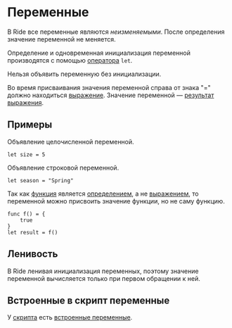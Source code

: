 # Переменные

В Ride все переменные являются _неизменяемыми_. После определения значение переменной не меняется.

Определение и одновременная инициализация переменной производятся с помощью [оператора](/ru/ride/v4/operators/) `let`.

Нельзя объявить переменную без инициализации.

Во время присваивания значения переменной справа от знака "=" должно находиться [выражение](/ru/ride/base-concepts/expression). Значение переменной — [результат выражения](/ru/ride/base-concepts/expression#expression-result).

## Примеры

Объявление целочисленной переменной.

``` ride
let size = 5
```

Объявление строковой переменной.

``` ride
let season = "Spring"
```

Так как [функция](/ru/ride/functions/) является [определением](/ru/ride/base-concepts/definition), а не [выражением](/ru/ride/base-concepts/expression), то переменной можно присвоить значение функции, но не саму функцию.

``` ride
func f() = {
    true
}
let result = f()
```

## Ленивость

В Ride ленивая инициализация переменных, поэтому значение переменной вычисляется только при первом обращении к ней.

## Встроенные в скрипт переменные

У [скрипта](/ru/ride/script/) есть [встроенные переменные](/ru/ride/v4/variables/built-in-variables).
